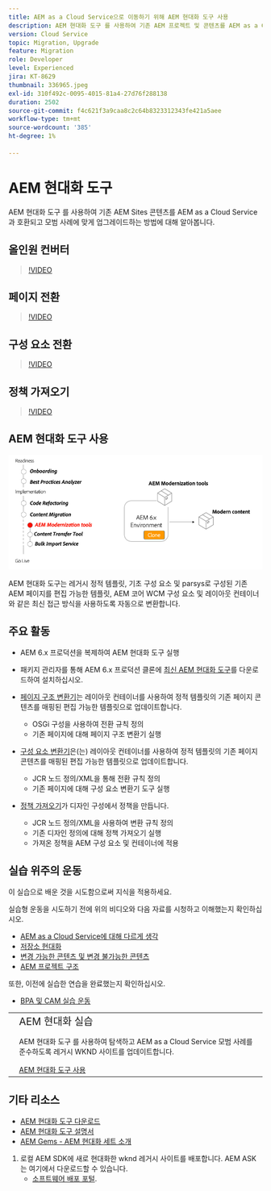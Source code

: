 ```yaml
---
title: AEM as a Cloud Service으로 이동하기 위해 AEM 현대화 도구 사용
description: AEM 현대화 도구 를 사용하여 기존 AEM 프로젝트 및 콘텐츠를 AEM as a Cloud Service과 호환되도록 업그레이드하는 방법에 대해 알아봅니다.
version: Cloud Service
topic: Migration, Upgrade
feature: Migration
role: Developer
level: Experienced
jira: KT-8629
thumbnail: 336965.jpeg
exl-id: 310f492c-0095-4015-81a4-27d76f288138
duration: 2502
source-git-commit: f4c621f3a9caa8c2c64b8323312343fe421a5aee
workflow-type: tm+mt
source-wordcount: '385'
ht-degree: 1%

---
```



# AEM 현대화 도구

AEM 현대화 도구 를 사용하여 기존 AEM Sites 콘텐츠를 AEM as a Cloud Service과 호환되고 모범 사례에 맞게 업그레이드하는 방법에 대해 알아봅니다.

## 올인원 컨버터

>[!VIDEO](https://video.tv.adobe.com/v/338802?quality=12&learn=on)

## 페이지 전환

>[!VIDEO](https://video.tv.adobe.com/v/338799?quality=12&learn=on)

## 구성 요소 전환

>[!VIDEO](https://video.tv.adobe.com/v/338788?quality=12&learn=on)

## 정책 가져오기

>[!VIDEO](https://video.tv.adobe.com/v/338797?quality=12&learn=on)

## AEM 현대화 도구 사용

![AEM 현대화 도구 수명 주기](./assets/aem-modernization-tools.png)

AEM 현대화 도구는 레거시 정적 템플릿, 기초 구성 요소 및 parsys로 구성된 기존 AEM 페이지를 편집 가능한 템플릿, AEM 코어 WCM 구성 요소 및 레이아웃 컨테이너와 같은 최신 접근 방식을 사용하도록 자동으로 변환합니다.

## 주요 활동

+ AEM 6.x 프로덕션을 복제하여 AEM 현대화 도구 실행
+ 패키지 관리자를 통해 AEM 6.x 프로덕션 클론에 [최신 AEM 현대화 도구](https://github.com/adobe/aem-modernize-tools/releases/latest)를 다운로드하여 설치하십시오.

+ [페이지 구조 변환기](https://opensource.adobe.com/aem-modernize-tools/pages/structure/about.html)는 레이아웃 컨테이너를 사용하여 정적 템플릿의 기존 페이지 콘텐츠를 매핑된 편집 가능한 템플릿으로 업데이트합니다.
   + OSGi 구성을 사용하여 전환 규칙 정의
   + 기존 페이지에 대해 페이지 구조 변환기 실행

+ [구성 요소 변환기](https://opensource.adobe.com/aem-modernize-tools/pages/component/about.html)은(는) 레이아웃 컨테이너를 사용하여 정적 템플릿의 기존 페이지 콘텐츠를 매핑된 편집 가능한 템플릿으로 업데이트합니다.
   + JCR 노드 정의/XML을 통해 전환 규칙 정의
   + 기존 페이지에 대해 구성 요소 변환기 도구 실행

+ [정책 가져오기](https://opensource.adobe.com/aem-modernize-tools/pages/policy/about.html)가 디자인 구성에서 정책을 만듭니다.
   + JCR 노드 정의/XML을 사용하여 변환 규칙 정의
   + 기존 디자인 정의에 대해 정책 가져오기 실행
   + 가져온 정책을 AEM 구성 요소 및 컨테이너에 적용

## 실습 위주의 운동

이 실습으로 배운 것을 시도함으로써 지식을 적용하세요.

실습형 운동을 시도하기 전에 위의 비디오와 다음 자료를 시청하고 이해했는지 확인하십시오.

+ [AEM as a Cloud Service에 대해 다르게 생각](./introduction.md)
+ [저장소 현대화](./repository-modernization.md)
+ [변경 가능한 콘텐츠 및 변경 불가능한 콘텐츠](../../developing/basics/mutable-immutable.md)
+ [AEM 프로젝트 구조](https://experienceleague.adobe.com/docs/experience-manager-cloud-service/implementing/developing/aem-project-content-package-structure.html)

또한, 이전에 실습한 연습을 완료했는지 확인하십시오.

+ [BPA 및 CAM 실습 운동](./bpa-and-cam.md#hands-on-exercise)

<table style="border-width:0">
    <tr>
        <td style="width:150px">
            <a  rel="noreferrer"
                target="_blank"
                href="https://github.com/adobe/aem-cloud-engineering-video-series-exercises/tree/session2-migration#bootcamp---session-2-migration-methodology"><img alt="실습 GitHub 리포지토리" src="./assets/github.png"/>
            </a>        
        </td>
        <td style="width:100%;margin-bottom:1rem;">
            <div style="font-size:1.25rem;font-weight:400;">AEM 현대화 실습</div>
            <p style="margin:1rem 0">
                AEM 현대화 도구 를 사용하여 탐색하고 AEM as a Cloud Service 모범 사례를 준수하도록 레거시 WKND 사이트를 업데이트합니다.
            </p>
            <a  rel="noreferrer"
                target="_blank"
                href="https://github.com/adobe/aem-cloud-engineering-video-series-exercises/tree/session2-migration#bootcamp---session-2-migration-methodology" class="spectrum-Button spectrum-Button--primary spectrum-Button--sizeM">
                <span class="spectrum-Button-label has-no-wrap has-text-weight-bold">AEM 현대화 도구 사용</span>
            </a>
        </td>
    </tr>
</table>

## 기타 리소스

+ [AEM 현대화 도구 다운로드](https://github.com/adobe/aem-modernize-tools/releases/latest)
+ [AEM 현대화 도구 설명서](https://opensource.adobe.com/aem-modernize-tools/)
+ [AEM Gems - AEM 현대화 세트 소개](https://helpx.adobe.com/experience-manager/kt/eseminars/gems/Introducing-the-AEM-Modernization-Suite.html)

1. 로컬 AEM SDK에 새로 현대화한 wknd 레거시 사이트를 배포합니다. AEM ASK는 여기에서 다운로드할 수 있습니다.
   + [소프트웨어 배포 포털](https://experience.adobe.com/#/downloads/content/software-distribution/en/general.html).
